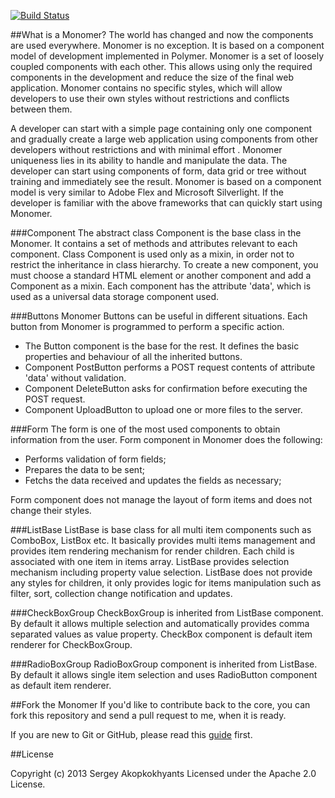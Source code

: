 [![Build Status](https://drone.io/github.com/akserg/monomer/status.png)](https://drone.io/github.com/akserg/monomer/latest)

##What is a Monomer?
The world has changed and now the components are used everywhere. Monomer is no exception. It is based on a component model of development implemented in Polymer. Monomer is a set of loosely coupled components with each other. This allows using only the required components in the development and reduce the size of the final web application. Monomer contains no specific styles, which will allow developers to use their own styles without restrictions and conflicts between them. 

A developer can start with a simple page containing only one component and gradually create a large web application using components from other developers without restrictions and with minimal effort . Monomer uniqueness lies in its ability to handle and manipulate the data. The developer can start using components of form, data grid or tree without training and immediately see the result. Monomer is based on a component model is very similar to Adobe Flex and Microsoft Silverlight. If the developer is familiar with the above frameworks that can quickly start using Monomer.

###Component
The abstract class Component is the base class in the Monomer. It contains a set of methods and attributes relevant to each component. Class Component is used only as a mixin, in order not to restrict the inheritance in class hierarchy. To create a new component, you must choose a standard HTML element or another component and add a Component as a mixin. Each component has the attribute 'data', which is used as a universal data storage component used.

###Buttons
Monomer Buttons can be useful in different situations. Each button from Monomer is programmed to perform a specific action.
- The Button component is the base for the rest. It defines the basic properties and behaviour of all the inherited buttons.
- Component PostButton performs a POST request contents of attribute 'data' without validation.
- Component DeleteButton asks for confirmation before executing the POST request.
- Component UploadButton to upload one or more files to the server.

###Form
The form is one of the most used components to obtain information from the user. Form component in Monomer does the following:
- Performs validation of form fields;
- Prepares the data to be sent;
- Fetchs the data received and updates the fields as necessary;

Form component does not manage the layout of form items and does not change their styles.

###ListBase
ListBase is base class for all multi item components such as ComboBox, ListBox etc. It basically provides multi items management and provides item rendering mechanism for render children. Each child is associated with one item in items array. ListBase provides selection mechanism including property value selection.
ListBase does not provide any styles for children, it only provides logic for items manipulation
such as filter, sort, collection change notification and updates.

###CheckBoxGroup
CheckBoxGroup is inherited from ListBase component. By default it allows multiple selection and
automatically provides comma separated values as value property. CheckBox component is default item renderer for CheckBoxGroup.

###RadioBoxGroup
RadioBoxGroup component is inherited from ListBase. By default it allows single item selection and uses RadioButton component as default item renderer.

##Fork the Monomer
If you'd like to contribute back to the core, you can fork this repository and send a pull request to me, when it is ready.

If you are new to Git or GitHub, please read this [guide](https://help.github.com/) first.

##License

Copyright (c) 2013 Sergey Akopkokhyants Licensed under the Apache 2.0 License.
